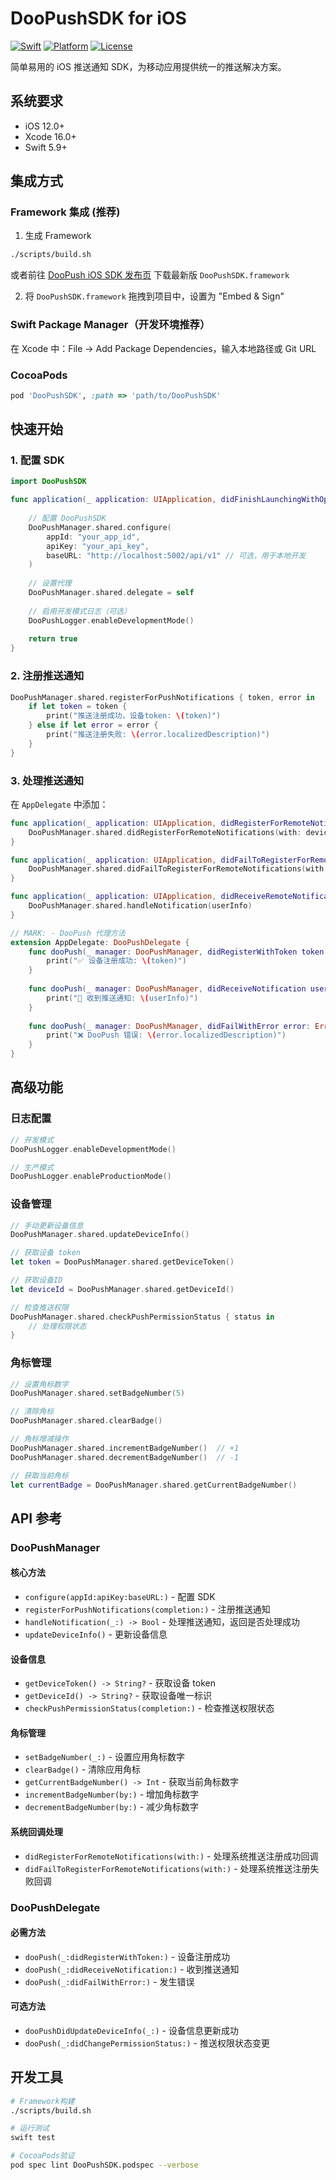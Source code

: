 # DooPushSDK for iOS

[![Swift](https://img.shields.io/badge/Swift-5.9+-orange.svg)](https://swift.org)
[![Platform](https://img.shields.io/badge/Platform-iOS%2012.0+-blue.svg)](https://developer.apple.com/ios/)
[![License](https://img.shields.io/badge/License-MIT-green.svg)](LICENSE)

简单易用的 iOS 推送通知 SDK，为移动应用提供统一的推送解决方案。

## 系统要求

- iOS 12.0+
- Xcode 16.0+
- Swift 5.9+

## 集成方式

### Framework 集成 (推荐)

1. 生成 Framework
```bash
./scripts/build.sh
```
或者前往 [DooPush iOS SDK 发布页](https://github.com/doopush/doopush-ios-sdk/releases) 下载最新版 `DooPushSDK.framework`

2. 将 `DooPushSDK.framework` 拖拽到项目中，设置为 "Embed & Sign"

### Swift Package Manager（开发环境推荐）

在 Xcode 中：File → Add Package Dependencies，输入本地路径或 Git URL

### CocoaPods

```ruby
pod 'DooPushSDK', :path => 'path/to/DooPushSDK'
```

## 快速开始

### 1. 配置 SDK

```swift
import DooPushSDK

func application(_ application: UIApplication, didFinishLaunchingWithOptions launchOptions: [UIApplication.LaunchOptionsKey: Any]?) -> Bool {
    
    // 配置 DooPushSDK
    DooPushManager.shared.configure(
        appId: "your_app_id",
        apiKey: "your_api_key",
        baseURL: "http://localhost:5002/api/v1" // 可选，用于本地开发
    )
    
    // 设置代理
    DooPushManager.shared.delegate = self
    
    // 启用开发模式日志（可选）
    DooPushLogger.enableDevelopmentMode()
    
    return true
}
```

### 2. 注册推送通知

```swift
DooPushManager.shared.registerForPushNotifications { token, error in
    if let token = token {
        print("推送注册成功，设备token: \(token)")
    } else if let error = error {
        print("推送注册失败: \(error.localizedDescription)")
    }
}
```

### 3. 处理推送通知

在 `AppDelegate` 中添加：

```swift
func application(_ application: UIApplication, didRegisterForRemoteNotificationsWithDeviceToken deviceToken: Data) {
    DooPushManager.shared.didRegisterForRemoteNotifications(with: deviceToken)
}

func application(_ application: UIApplication, didFailToRegisterForRemoteNotificationsWithError error: Error) {
    DooPushManager.shared.didFailToRegisterForRemoteNotifications(with: error)
}

func application(_ application: UIApplication, didReceiveRemoteNotification userInfo: [AnyHashable: Any]) {
    DooPushManager.shared.handleNotification(userInfo)
}

// MARK: - DooPush 代理方法
extension AppDelegate: DooPushDelegate {
    func dooPush(_ manager: DooPushManager, didRegisterWithToken token: String) {
        print("✅ 设备注册成功: \(token)")
    }
    
    func dooPush(_ manager: DooPushManager, didReceiveNotification userInfo: [AnyHashable: Any]) {
        print("🔔 收到推送通知: \(userInfo)")
    }
    
    func dooPush(_ manager: DooPushManager, didFailWithError error: Error) {
        print("❌ DooPush 错误: \(error.localizedDescription)")
    }
}
```

## 高级功能

### 日志配置

```swift
// 开发模式
DooPushLogger.enableDevelopmentMode()

// 生产模式
DooPushLogger.enableProductionMode()
```

### 设备管理

```swift
// 手动更新设备信息
DooPushManager.shared.updateDeviceInfo()

// 获取设备 token
let token = DooPushManager.shared.getDeviceToken()

// 获取设备ID
let deviceId = DooPushManager.shared.getDeviceId()

// 检查推送权限
DooPushManager.shared.checkPushPermissionStatus { status in
    // 处理权限状态
}
```

### 角标管理

```swift
// 设置角标数字
DooPushManager.shared.setBadgeNumber(5)

// 清除角标
DooPushManager.shared.clearBadge()

// 角标增减操作
DooPushManager.shared.incrementBadgeNumber()  // +1
DooPushManager.shared.decrementBadgeNumber()  // -1

// 获取当前角标
let currentBadge = DooPushManager.shared.getCurrentBadgeNumber()
```

## API 参考

### DooPushManager

#### 核心方法
- `configure(appId:apiKey:baseURL:)` - 配置 SDK
- `registerForPushNotifications(completion:)` - 注册推送通知
- `handleNotification(_:) -> Bool` - 处理推送通知，返回是否处理成功
- `updateDeviceInfo()` - 更新设备信息

#### 设备信息
- `getDeviceToken() -> String?` - 获取设备 token
- `getDeviceId() -> String?` - 获取设备唯一标识
- `checkPushPermissionStatus(completion:)` - 检查推送权限状态

#### 角标管理
- `setBadgeNumber(_:)` - 设置应用角标数字
- `clearBadge()` - 清除应用角标
- `getCurrentBadgeNumber() -> Int` - 获取当前角标数字
- `incrementBadgeNumber(by:)` - 增加角标数字
- `decrementBadgeNumber(by:)` - 减少角标数字

#### 系统回调处理
- `didRegisterForRemoteNotifications(with:)` - 处理系统推送注册成功回调
- `didFailToRegisterForRemoteNotifications(with:)` - 处理系统推送注册失败回调

### DooPushDelegate

#### 必需方法
- `dooPush(_:didRegisterWithToken:)` - 设备注册成功
- `dooPush(_:didReceiveNotification:)` - 收到推送通知
- `dooPush(_:didFailWithError:)` - 发生错误

#### 可选方法
- `dooPushDidUpdateDeviceInfo(_:)` - 设备信息更新成功
- `dooPush(_:didChangePermissionStatus:)` - 推送权限状态变更

## 开发工具

```bash
# Framework构建
./scripts/build.sh

# 运行测试
swift test

# CocoaPods验证
pod spec lint DooPushSDK.podspec --verbose
```